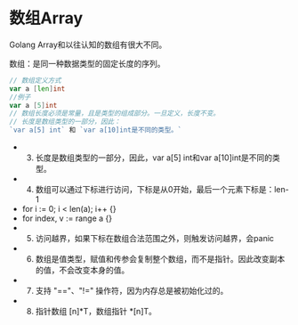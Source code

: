 # 数组Array

Golang Array和以往认知的数组有很大不同。

数组：是同一种数据类型的固定长度的序列。

```go
// 数组定义方式
var a [len]int
//例子
var a [5]int
// 数组长度必须是常量，且是类型的组成部分。一旦定义，长度不变。
// 长度是数组类型的一部分，因此：
`var a[5] int` 和 `var a[10]int是不同的类型。`
```

* 3. 长度是数组类型的一部分，因此，var a[5] int和var a[10]int是不同的类型。
* 4. 数组可以通过下标进行访问，下标是从0开始，最后一个元素下标是：len-1
* for i := 0; i < len(a); i++ {}
* for index, v := range a {}
* 5. 访问越界，如果下标在数组合法范围之外，则触发访问越界，会panic
* 6. 数组是值类型，赋值和传参会复制整个数组，而不是指针。因此改变副本的值，不会改变本身的值。
* 7. 支持 "=="、"!=" 操作符，因为内存总是被初始化过的。
* 8. 指针数组 [n]*T，数组指针 *[n]T。

